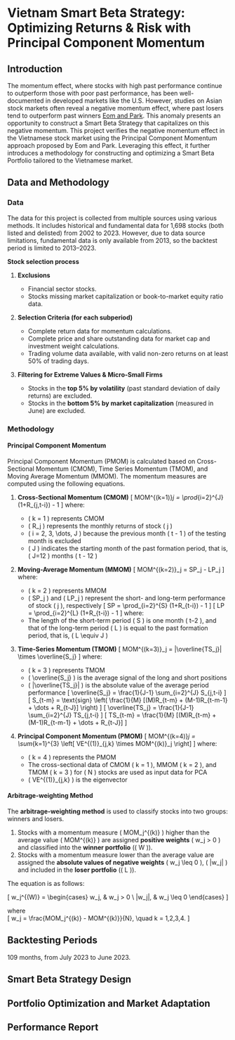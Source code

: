 # Vietnam Smart Beta Strategy: Optimizing Returns & Risk with Principal Component Momentum

## Introduction
The momentum effect, where stocks with high past performance continue to outperform those with poor past performance, has been well-documented in developed markets like the U.S. However, studies on Asian stock markets often reveal a negative momentum effect, where past losers tend to outperform past winners [Eom and Park](https://doi.org/10.1016/j.ribaf.2023.101908). This anomaly presents an opportunity to construct a Smart Beta Strategy that capitalizes on this negative momentum. This project verifies the negative momentum effect in the Vietnamese stock market using the Principal Component Momentum approach proposed by Eom and Park. Leveraging this effect, it further introduces a methodology for constructing and optimizing a Smart Beta Portfolio tailored to the Vietnamese market.

## Data and Methodology

### Data
The data for this project is collected from multiple sources using various methods. It includes historical and fundamental data for 1,698 stocks (both listed and delisted) from 2002 to 2023. However, due to data source limitations, fundamental data is only available from 2013, so the backtest period is limited to 2013–2023.

**Stock selection process**

1. **Exclusions**  
    - Financial sector stocks.  
    - Stocks missing market capitalization or book-to-market equity ratio data.  
    
2. **Selection Criteria (for each subperiod)**  
    - Complete return data for momentum calculations.  
    - Complete price and share outstanding data for market cap and investment weight calculations.  
    - Trading volume data available, with valid non-zero returns on at least 50% of trading days.  
    
3. **Filtering for Extreme Values & Micro-Small Firms**  
    - Stocks in the **top 5% by volatility** (past standard deviation of daily returns) are excluded.  
    - Stocks in the **bottom 5% by market capitalization** (measured in June) are excluded.  

### Methodology

#### Principal Component Momentum
Principal Component Momentum (PMOM) is calculated based on Cross-Sectional Momentum (CMOM), Time Series Momentum (TMOM), and Moving Average Momentum (MMOM). The momentum measures are computed using the following equations.

1. **Cross-Sectional Momentum (CMOM)**
   \[
   MOM^{(k=1)}_j = \prod_{i=2}^{J} (1+R_{j,t-i}) - 1
   \]
   where:
   - \( k = 1 \) represents CMOM
   - \( R_j \) represents the monthly returns of stock \( j \)
   - \( i = 2, 3, \dots, J \) because the previous month \( t - 1 \) of the testing month is excluded
   - \( J \) indicates the starting month of the past formation period, that is, \( J=12 \) months \( t - 12 \)

2. **Moving-Average Momentum (MMOM)**
   \[
   MOM^{(k=2)}_j = SP_j - LP_j
   \]
   where:
   - \( k = 2 \) represents MMOM
   - \( SP_j \) and \( LP_j \) represent the short- and long-term performance of stock \( j \), respectively
   \[
   SP = \prod_{i=2}^{S} (1+R_{t-i}) - 1
   \]
   \[
   LP = \prod_{i=2}^{L} (1+R_{t-i}) - 1
   \]
   where:
   - The length of the short-term period \( S \) is one month \( t–2 \), and that of the long-term period \( L \) is equal to the past formation period, that is, \( L \equiv J \)

3. **Time-Series Momentum (TMOM)**
   \[
   MOM^{(k=3)}_j = |\overline{TS_j}| \times \overline{S_j}
   \]
   where:
   - \( k = 3 \) represents TMOM
   - \( \overline{S_j} \) is the average signal of the long and short positions
   - \( |\overline{TS_j}| \) is the absolute value of the average period performance
   \[
   \overline{S_j} = \frac{1}{J-1} \sum_{i=2}^{J} S_{j,t-i}
   \]
   \[
   S_{t-m} = \text{sign} \left( \frac{1}{M} [(M)R_{t-m} + (M-1)R_{t-m-1} + \dots + R_{t-J}] \right)
   \]
   \[
   \overline{TS_j} = \frac{1}{J-1} \sum_{i=2}^{J} TS_{j,t-i}
   \]
   \[
   TS_{t-m} = \frac{1}{M} [(M)R_{t-m} + (M-1)R_{t-m-1} + \dots + R_{t-J}]
   \]

4. **Principal Component Momentum (PMOM)**
   \[
   MOM^{(k=4)}_j = \sum_{k=1}^{3} \left[ VE^{(1)}_{j,k} \times MOM^{(k)}_j \right]
   \]
   where:
   - \( k = 4 \) represents the PMOM
   - The cross-sectional data of CMOM \( k = 1 \), MMOM \( k = 2 \), and TMOM \( k = 3 \) for \( N \) stocks are used as input data for PCA
   - \( VE^{(1)}_{j,k} \) is the eigenvector

#### Arbitrage-weighting Method
The **arbitrage-weighting method** is used to classify stocks into two groups: winners and losers.

1. Stocks with a momentum measure \( MOM_j^{(k)} \) higher than the average value \( MOM^{(k)} \) are assigned **positive weights** \( w_j > 0 \) and classified into the **winner portfolio** (\( W \)).  
2. Stocks with a momentum measure lower than the average value are assigned the **absolute values of negative weights** \( w_j \leq 0 \), \( |w_j| \) and included in the **loser portfolio** (\( L \)).  

The equation is as follows:

\[
   w_j^{(W)} =
   \begin{cases}
   w_j, & w_j > 0 \\
   |w_j|, & w_j \leq 0
   \end{cases}
\]

where  
\[
   w_j = \frac{MOM_j^{(k)} - MOM^{(k)}}{N}, \quad k = 1,2,3,4.
\]

## Backtesting Periods
109 months, from July 2023 to June 2023.

## Smart Beta Strategy Design
## Portfolio Optimization and Market Adaptation
## Performance Report

